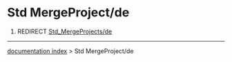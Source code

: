 # Std MergeProject/de
1.  REDIRECT [Std\_MergeProjects/de](Std_MergeProjects/de.md)

---
[documentation index](../README.md) > Std MergeProject/de
